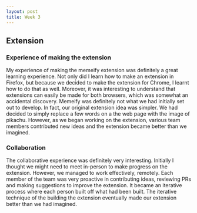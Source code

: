 ```yaml
---
layout: post
title: Week 3
---
```


## Extension 

### Experience of making the extension

My experience of making the memeify extension was definitely a great learning experience. Not only did I learn how to make an extension in Firefox, but because we decided to make the extension for Chrome, I learnt how to do that as well. Moreover, it was interesting to understand that extensions can easily be made for both browsers, which was somewhat an accidental discovery. Memeify was definitely not what we had initially set out to develop. In fact, our original extension idea was simpler. We had decided to simply replace a few words on a the web page with the image of pikachu. However, as we began working on the extension, various team members contributed new ideas and the extension became better than we imagined.


### Collaboration

The collaborative experience was definitely very interesting. Initially I thought we might need to meet in-person to make progress on the extension. However, we managed to work effectively, remotely. Each member of the team was very proactive in contributing ideas, reviewing PRs and making suggestions to improve the extension. It became an iterative process where each person built off what had been built. The iterative technique of the building the extension eventually made our extension better than we had imagined. 
